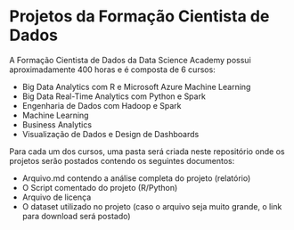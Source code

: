 # Projetos da Formação Cientista de Dados

A Formação Cientista de Dados da Data Science Academy possui aproximadamente 400 horas e é composta de 6 cursos:

- Big Data Analytics com R e Microsoft Azure Machine Learning
- Big Data Real-Time Analytics com Python e Spark
- Engenharia de Dados com Hadoop e Spark
- Machine Learning
- Business Analytics
- Visualização de Dados e Design de Dashboards

Para cada um dos cursos, uma pasta será criada neste repositório onde os projetos serão postados contendo os seguintes documentos:

- Arquivo.md contendo a análise completa do projeto (relatório)
- O Script comentado do projeto (R/Python)
- Arquivo de licença
- O dataset utilizado no projeto (caso o arquivo seja muito grande, o link para download será postado)
